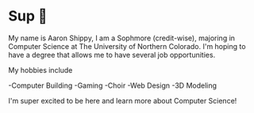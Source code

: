 # Sup 🤙

My name is Aaron Shippy, I am a Sophmore (credit-wise), majoring in Computer Science at The University of Northern Colorado. I'm hoping to have a degree that allows me to have several job opportunities.

My hobbies include

-Computer Building
-Gaming
-Choir
-Web Design
-3D Modeling

I'm super excited to be here and learn more about Computer Science!
